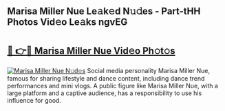 ## Marisa Miller Nue Le𝚊k𝚎d N𝚞𝚍es - Part-tHH Photos Vid𝚎o Le𝚊ks ngvEG

# <h2><a href="http://fbap8ok.evod.top/?m=Marisa+Miller+Nue">🔗 👉🔴 Marisa Miller Nue Vid𝚎o Ph𝚘t𝚘s</a></h2>

[![Marisa Miller Nue N𝚞d𝚎s](https://i.imgur.com/8V9OHl7.gif)](http://fbap8ok.evod.top/?m=Marisa+Miller+Nue)
Social media personality Marisa Miller Nue, famous for sharing lifestyle and dance content, including dance trend performances and mini vlogs. A public figure like Marisa Miller Nue, with a large platform and a captive audience, has a responsibility to use his influence for good. 
